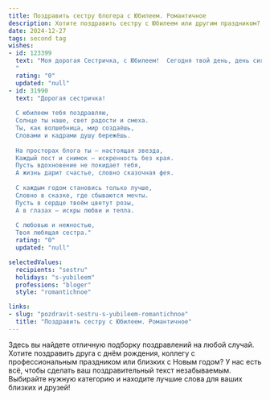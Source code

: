 ```yaml
---
title: Поздравить сестру блогера с Юбилеем. Романтичное
description: Хотите поздравить сестру с Юбилеем или другим праздником? Наш ИИ создаст незабываемое поздравление, а вы обязательно выделитесь среди других.  
date: 2024-12-27
tags: second tag
wishes:
- id: 123399
  text: "Моя дорогая Сестричка, с Юбилеем!  Сегодня твой день, день сияния твоей яркой, неповторимой души,  день, когда хочется сказать тебе о бесконечной любви и восхищении.  Твой блог – это волшебный мир, созданный твоим талантом и вдохновением, мир, который дарит радость и красоту тысячам людей.  Пусть этот юбилей станет началом новой, ещё более прекрасной главы твоей жизни, наполненной счастьем, вдохновением и любовью!  Я бесконечно благодарна судьбе за то, что ты есть у меня.  С Днём рождения, моя любимая Сестра!
  "
  rating: "0"
  updated: "null"
- id: 31990
  text: "Дорогая сестричка!
  
  С юбилеем тебя поздравляю,
  Солнце ты наше, свет радости и смеха.
  Ты, как волшебница, мир создаёшь,
  Словами и кадрами душу бережёшь.
  
  На просторах блога ты — настоящая звезда,
  Каждый пост и снимок — искренность без края.
  Пусть вдохновение не покидает тебя,
  А жизнь дарит счастье, словно сказочная фея.
  
  С каждым годом становись только лучше,
  Словно в сказке, где сбываются мечты.
  Пусть в сердце твоём цветут розы,
  А в глазах — искры любви и тепла.
  
  С любовью и нежностью,
  Твоя любящая сестра."
  rating: "0"
  updated: "null"

selectedValues:
  recipients: "sestru"
  holidays: "s-yubileem"
  professions: "bloger"
  style: "romantichnoe"

links:
- slug: "pozdravit-sestru-s-yubileem-romantichnoe"
  title: "Поздравить сестру с Юбилеем. Романтичное"
---
```


Здесь вы найдете отличную подборку поздравлений на любой случай.
Хотите поздравить друга с днём рождения, коллегу с профессиональным праздником или близких с Новым годом? У нас есть всё, чтобы сделать ваш поздравительный текст незабываемым. Выбирайте нужную категорию и находите лучшие слова для ваших близких и друзей!
